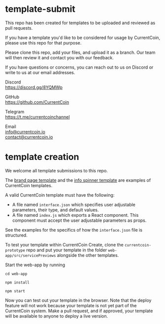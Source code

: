 # template-submit

This repo has been created for templates to be uploaded and reviewed as pull requests.

If you have a template you'd like to be considered for usage by CurrentCoin, please use this repo for that purpose.

Please clone this repo, add your files, and upload it as a branch. Our team will then review it and contact you with our feedback.

If you have questions or concerns, you can reach out to us on Discord or write to us at our email addresses.

Discord  
https://discord.gg/8YQMWp  
  
GitHub  
https://github.com/CurrentCoin  

Telegram  
https://t.me/currentcoinchannel  
  
Email  
info@currentcoin.io  
contact@currentcoin.io  
 
# template creation

We welcome all template submissions to this repo.

The [brand page template](https://github.com/CurrentCoin/template-brand-page) and the [info spinner template](https://github.com/CurrentCoin/template-info-spinner) are examples of CurrentCoin templates.

A valid CurrentCoin template must have the following:

- A file named `interface.json` which specifies user adjustable parameters, their type, and default values.
- A file named `index.js` which exports a React component. This component must accept the user adjustable parameters as props. 

See the examples for the specifics of how the `interface.json` file is structured.

To test your template within CurrentCoin Create, clone the `currentcoin-prototype` repo and put your template in the folder `web-app/src/servicePreviews` alongside the other templates.

Start the web-app by running

`cd web-app`

`npm install`

`npm start`

Now you can test out your template in the browser. Note that the deploy feature will not work because your template is not yet part of the CurrentCoin system. Make a pull request, and if approved, your template will be available to anyone to deploy a live version.

